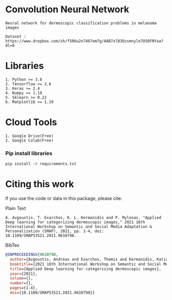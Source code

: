 # Convolution Neural Network
```
Neural network for dermoscopic classification problems in melanoma images
```
```
Dataset : https://www.dropbox.com/sh/f506u2n7467em7g/AAB7xlB3Ozsmnyle7OS0FNYaa?dl=0 
```
# Libraries
```
1. Python >= 3.8
2. Tensorflow >= 2.6
3. Keras >= 2.4
4. Numpy >= 1.19
5. Sklearn >= 0.22
6. Matplotlib >= 1.19
```
# Cloud Tools
```
1. Google Drive(Free)
2. Google Colab(Free)
```
###  Pip install libraries
```
pip install -r requirements.txt
```
# Citing this work


If you use the code or data in this package, please cite:

Plain Text
```
A. Avgoustis, T. Exarchos, K. L. Kermanidis and P. Mylonas, "Applied Deep learning for categorizing dermoscopic images," 2021 16th International Workshop on Semantic and Social Media Adaptation & Personalization (SMAP), 2021, pp. 1-4, doi: 10.1109/SMAP53521.2021.9610798.
```
BibTex
```bibtex
@INPROCEEDINGS{9610798,
  author={Avgoustis, Andreas and Exarchos, Themis and Kermanidis, Katia Lida and Mylonas, Phivos},
  booktitle={2021 16th International Workshop on Semantic and Social Media Adaptation   Personalization (SMAP)}, 
  title={Applied Deep learning for categorizing dermoscopic images}, 
  year={2021},
  volume={},
  number={},
  pages={1-4},
  doi={10.1109/SMAP53521.2021.9610798}}
```
